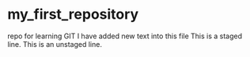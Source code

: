 # my_first_repository
repo for learning GIT
I have added new text into this file
This is a staged line.
This is an unstaged line.